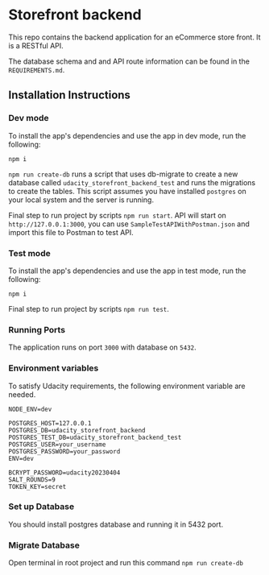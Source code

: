 # Storefront backend
This repo contains the backend application for an eCommerce store front. It is a RESTful API.

The database schema and and API route information can be found in the `REQUIREMENTS.md`.

## Installation Instructions
### Dev mode
To install the app's dependencies and use the app in dev mode, run the following: 

`npm i` 

`npm run create-db` runs a script that uses db-migrate to create a new database called `udacity_storefront_backend_test` and runs the migrations to create the tables. This script assumes you have installed `postgres` on your local system and the server is running.

Final step to run project by scripts `npm run start`. API will start on `http://127.0.0.1:3000`, you can use `SampleTestAPIWithPostman.json` and import this file to Postman to test API. 
### Test mode
To install the app's dependencies and use the app in test mode, run the following:

`npm i`

Final step to run project by scripts `npm run test`.

### Running Ports
The application runs on port `3000` with database on `5432`.

### Environment variables 
To satisfy Udacity requirements, the following environment variable are needed.
```
NODE_ENV=dev

POSTGRES_HOST=127.0.0.1
POSTGRES_DB=udacity_storefront_backend
POSTGRES_TEST_DB=udacity_storefront_backend_test
POSTGRES_USER=your_username
POSTGRES_PASSWORD=your_password
ENV=dev

BCRYPT_PASSWORD=udacity20230404
SALT_ROUNDS=9
TOKEN_KEY=secret
```
### Set up Database
You should install postgres database and running it in 5432 port.

### Migrate Database
Open terminal in root project and run this command `npm run create-db`
